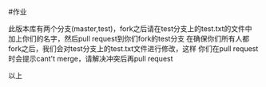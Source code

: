 #作业

此版本库有两个分支(master,test)，fork之后请在test分支上的test.txt的文件中
加上你们的名字，然后pull request到你们fork的test分支
在确保你们所有人都fork之后，我们会对test分支上的test.txt文件进行修改，这样
你们在pull request 时会提示cant't merge，请解决冲突后再pull request

以上
